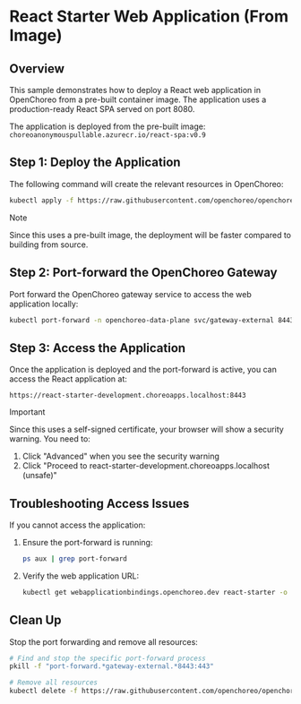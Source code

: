 # React Starter Web Application (From Image)

## Overview

This sample demonstrates how to deploy a React web application in OpenChoreo from a pre-built container image. The application uses a production-ready React SPA served on port 8080.

The application is deployed from the pre-built image:
`choreoanonymouspullable.azurecr.io/react-spa:v0.9`

## Step 1: Deploy the Application

The following command will create the relevant resources in OpenChoreo:

```bash
kubectl apply -f https://raw.githubusercontent.com/openchoreo/openchoreo/release-v0.3/samples/from-image/react-starter-web-app/react-starter.yaml
```

> [!NOTE]
> Since this uses a pre-built image, the deployment will be faster compared to building from source.

## Step 2: Port-forward the OpenChoreo Gateway

Port forward the OpenChoreo gateway service to access the web application locally:

```bash
kubectl port-forward -n openchoreo-data-plane svc/gateway-external 8443:443 &
```

## Step 3: Access the Application

Once the application is deployed and the port-forward is active, you can access the React application at:

```
https://react-starter-development.choreoapps.localhost:8443
```

> [!IMPORTANT]
> Since this uses a self-signed certificate, your browser will show a security warning. You need to:
> 1. Click "Advanced" when you see the security warning
> 2. Click "Proceed to react-starter-development.choreoapps.localhost (unsafe)"

## Troubleshooting Access Issues

If you cannot access the application:

1. Ensure the port-forward is running:
   ```bash
   ps aux | grep port-forward
   ```

2. Verify the web application URL:
   ```bash
   kubectl get webapplicationbindings.openchoreo.dev react-starter -o jsonpath='{.status.endpoints[0].public.uri}'
   ```

## Clean Up

Stop the port forwarding and remove all resources:

```bash
# Find and stop the specific port-forward process
pkill -f "port-forward.*gateway-external.*8443:443"

# Remove all resources
kubectl delete -f https://raw.githubusercontent.com/openchoreo/openchoreo/release-v0.3/samples/from-image/react-starter-web-app/react-starter.yaml
```
